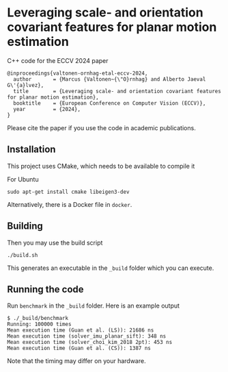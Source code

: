 # Leveraging scale- and orientation covariant features for planar motion estimation
C++ code for the ECCV 2024 paper

```
@inproceedings{valtonen-ornhag-etal-eccv-2024,
  author       = {Marcus {Valtonen~{\"O}rnhag} and Alberto Jaeval G\'{a}lvez},
  title        = {Leveraging scale- and orientation covariant features for planar motion estimation},
  booktitle    = {European Conference on Computer Vision (ECCV)},
  year         = {2024},
}
```

Please cite the paper if you use the code in academic publications.

## Installation
This project uses CMake, which needs to be available to compile it

For Ubuntu

```console
sudo apt-get install cmake libeigen3-dev
```
Alternatively, there is a Docker file in ``docker``.

## Building
Then you may use the build script

```console
./build.sh
```

This generates an executable in the ``_build`` folder which you can execute.

## Running the code
Run ``benchmark`` in the ``_build`` folder. Here is an example output

```console
$ ./_build/benchmark 
Running: 100000 times
Mean execution time (Guan et al. (LS)): 21686 ns
Mean execution time (solver_imu_planar_sift): 348 ns
Mean execution time (solver_choi_kim_2018 2pt): 453 ns
Mean execution time (Guan et al. (CS)): 1387 ns
```

Note that the timing may differ on your hardware.
